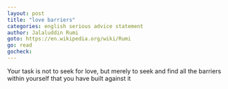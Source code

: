 ```yaml
---
layout: post
title: "love barriers"
categories: english serious advice statement
author: Jalaluddin Rumi
goto: https://en.wikipedia.org/wiki/Rumi
go: read
gocheck:
---
```

Your task is not to seek for love, but merely to seek and find all the barriers within yourself that you have built against it
